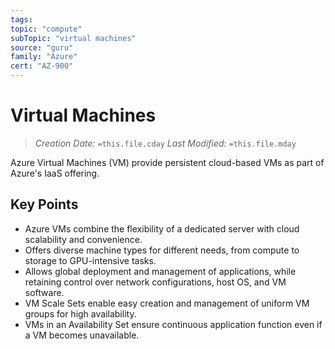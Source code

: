 ```yaml
---
tags:
topic: "compute"
subTopic: "virtual machines"
source: "guru"
family: "Azure"
cert: "AZ-900"
---
```

# Virtual Machines

> _Creation Date:_ `=this.file.cday` _Last Modified:_ `=this.file.mday`

Azure Virtual Machines (VM) provide persistent cloud-based VMs as part of Azure's IaaS offering.

## Key Points

- Azure VMs combine the flexibility of a dedicated server with cloud scalability and convenience.
- Offers diverse machine types for different needs, from compute to storage to GPU-intensive tasks.
- Allows global deployment and management of applications, while retaining control over network configurations, host OS, and VM software.
- VM Scale Sets enable easy creation and management of uniform VM groups for high availability.
- VMs in an Availability Set ensure continuous application function even if a VM becomes unavailable.